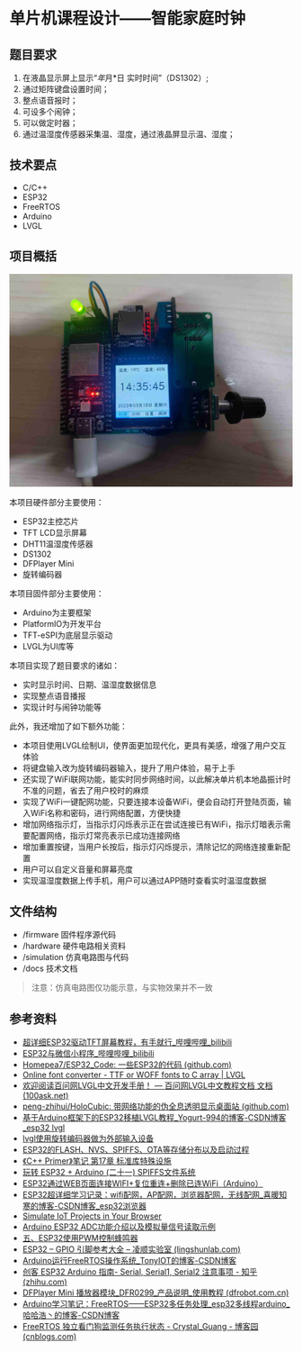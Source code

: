 # 单片机课程设计——智能家庭时钟

## 题目要求
1. 在液晶显示屏上显示“*年*月*日 实时时间”（DS1302）;
2. 通过矩阵键盘设置时间；
3. 整点语音报时；
4. 可设多个闹钟；
5. 可以做定时器；
6. 通过温湿度传感器采集温、湿度，通过液晶屏显示温、湿度；

## 技术要点
- C/C++
- ESP32
- FreeRTOS
- Arduino
- LVGL

## 项目概括

![时间](./docs/%E6%BC%94%E7%A4%BA%E5%9B%BE%E7%89%87/%E6%97%B6%E9%97%B4.jpg)

本项目硬件部分主要使用：

- ESP32主控芯片
- TFT LCD显示屏幕
- DHT11温湿度传感器
- DS1302
- DFPlayer Mini
- 旋转编码器

本项目固件部分主要使用：

- Arduino为主要框架
- PlatformIO为开发平台
- TFT-eSPI为底层显示驱动
- LVGL为UI库等

本项目实现了题目要求的诸如：

- 实时显示时间、日期、温湿度数据信息
- 实现整点语音播报
- 实现计时与闹钟功能等

此外，我还增加了如下额外功能：

- 本项目使用LVGL绘制UI，使界面更加现代化，更具有美感，增强了用户交互体验
- 将键盘输入改为旋转编码器输入，提升了用户体验，易于上手
- 还实现了WiFi联网功能，能实时同步网络时间，以此解决单片机本地晶振计时不准的问题，省去了用户校时的麻烦
- 实现了WiFi一键配网功能，只要连接本设备WiFi，便会自动打开登陆页面，输入WiFi名称和密码，进行网络配置，方便快捷
- 增加网络指示灯，当指示灯闪烁表示正在尝试连接已有WiFi，指示灯暗表示需要配置网络，指示灯常亮表示已成功连接网络
- 增加重置按键，当用户长按后，指示灯闪烁提示，清除记忆的网络连接重新配置
- 用户可以自定义音量和屏幕亮度
- 实现温湿度数据上传手机，用户可以通过APP随时查看实时温湿度数据

## 文件结构

- /firmware 固件程序源代码
- /hardware 硬件电路相关资料
- /simulation 仿真电路图与代码
- /docs 技术文档

> 注意：仿真电路图仅功能示意，与实物效果并不一致

## 参考资料

- [超详细ESP32驱动TFT屏幕教程，有手就行_哔哩哔哩_bilibili](https://www.bilibili.com/video/BV1Q24y1d7f6/?vd_source=653c32e1b9068b6dc916bedc5c6c2c7d)
- [ESP32与微信小程序_哔哩哔哩_bilibili](https://www.bilibili.com/video/BV1tv411w74d/?p=10&spm_id_from=333.880.my_history.page.click&vd_source=653c32e1b9068b6dc916bedc5c6c2c7d)
- [Homepea7/ESP32_Code: 一些ESP32的代码 (github.com)](https://github.com/Homepea7/ESP32_Code)
- [Online font converter - TTF or WOFF fonts to C array | LVGL](https://lvgl.io/tools/fontconverter)
- [欢迎阅读百问网LVGL中文开发手册！ — 百问网LVGL中文教程文档 文档 (100ask.net)](http://lvgl.100ask.net/8.2/index.html)
- [peng-zhihui/HoloCubic: 带网络功能的伪全息透明显示桌面站 (github.com)](https://github.com/peng-zhihui/HoloCubic)
- [基于Arduino框架下的ESP32移植LVGL教程_Yogurt-994的博客-CSDN博客_esp32 lvgl](https://blog.csdn.net/qq_52619462/article/details/128294156)
- [lvgl使用旋转编码器做为外部输入设备](https://blog.csdn.net/wojueburenshu/article/details/123033471)
- [ESP32的FLASH、NVS、SPIFFS、OTA等存储分布以及启动过程](https://blog.csdn.net/tiandiren111/article/details/123144089)
- [《C++ Primer》笔记 第17章 标准库特殊设施 ](https://www.cnblogs.com/juzaizai/p/15082749.html)
- [玩转 ESP32 + Arduino (二十一) SPIFFS文件系统](https://blog.csdn.net/finedayforu/article/details/108661563)
- [ESP32通过WEB页面连接WIFI+复位重连+删除已连WiFi（Arduino）](https://blog.csdn.net/u014091490/article/details/99709431)
- [ESP32超详细学习记录：wifi配网，AP配网，浏览器配网，无线配网_喜暖知寒的博客-CSDN博客_esp32浏览器](https://blog.csdn.net/qq_41650023/article/details/124674493?spm=1001.2101.3001.6661.1&utm_medium=distribute.pc_relevant_t0.none-task-blog-2~default~CTRLIST~Rate-1-124674493-blog-99709431.pc_relevant_multi_platform_whitelistv4&depth_1-utm_source=distribute.pc_relevant_t0.none-task-blog-2~default~CTRLIST~Rate-1-124674493-blog-99709431.pc_relevant_multi_platform_whitelistv4&utm_relevant_index=1)
- [Simulate IoT Projects in Your Browser](https://wokwi.com/)
- [Arduino ESP32 ADC功能介绍以及模拟量信号读取示例](https://blog.csdn.net/weixin_42880082/article/details/121055405)
- [五、ESP32使用PWM控制蜂鸣器](https://www.qutaojiao.com/1656.html)
- [ESP32 – GPIO 引脚参考大全 – 凌顺实验室 (lingshunlab.com)](https://lingshunlab.com/book/esp32/esp32-pinout-reference)
- [Arduino运行FreeRTOS操作系统_TonyIOT的博客-CSDN博客](https://blog.csdn.net/TonyIOT/article/details/105728225)
- [创客 ESP32 Arduino 指南- Serial, Serial1, Serial2 注意事项 - 知乎 (zhihu.com)](https://zhuanlan.zhihu.com/p/79911193)
- [DFPlayer Mini 播放器模块_DFR0299_产品说明_使用教程 (dfrobot.com.cn)](https://wiki.dfrobot.com.cn/_SKU_DFR0299_DFPlayer_Mini模块#target_0)
- [Arduino学习笔记：FreeRTOS——ESP32多任务处理_esp32多线程arduino_哈哈浩丶的博客-CSDN博客](https://blog.csdn.net/weixin_45783574/article/details/123948055)
- [FreeRTOS 独立看门狗监测任务执行状态 - Crystal_Guang - 博客园 (cnblogs.com)](https://www.cnblogs.com/yangguang-it/p/7229565.html)
